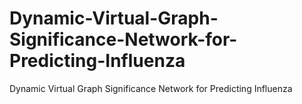 # Dynamic-Virtual-Graph-Significance-Network-for-Predicting-Influenza
Dynamic Virtual Graph Significance Network for Predicting Influenza
